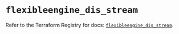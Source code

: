 # `flexibleengine_dis_stream`

Refer to the Terraform Registry for docs: [`flexibleengine_dis_stream`](https://registry.terraform.io/providers/flexibleenginecloud/flexibleengine/1.46.0/docs/resources/dis_stream).
